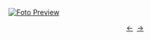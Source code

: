 [![Foto Preview](preview/n69.avif)](https://20essentials.github.io/project-000-069)

<div align="center" style="display: flex; justify-content: center;">
  <a  href="https://github.com/20essentials/project-000-068" target="_blank">&#8592;</a>
  &nbsp;&nbsp;
  <a  href="https://github.com/20essentials/project-000-070" target="_blank">&#8594;</a>
</div>

